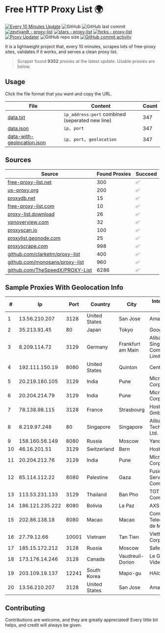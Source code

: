 
# Free HTTP Proxy List 🌍

[![Every 10 Minutes Update](https://github.com/mertguvencli/http-proxy-list/actions/workflows/main.yml/badge.svg?branch=main)](https://github.com/mertguvencli/http-proxy-list/actions/workflows/main.yml)
![GitHub](https://img.shields.io/github/license/mertguvencli/http-proxy-list)
![GitHub last commit](https://img.shields.io/github/last-commit/mertguvencli/http-proxy-list)
[![zevtyardt - proxy-list](https://img.shields.io/static/v1?label=zevtyardt&message=proxy-list&color=blue&logo=github)](https://github.com/zevtyardt/proxy-list "Go to GitHub repo")
[![stars - proxy-list](https://img.shields.io/github/stars/zevtyardt/proxy-list?style=social)](https://github.com/zevtyardt/proxy-list)
[![forks - proxy-list](https://img.shields.io/github/forks/zevtyardt/proxy-list?style=social)](https://github.com/zevtyardt/proxy-list)
[![Proxy Updater](https://github.com/zevtyardt/proxy-list/workflows/Proxy%20Updater/badge.svg)](https://github.com/zevtyardt/proxy-list/actions?query=workflow:"Proxy+Updater")
![GitHub repo size](https://img.shields.io/github/repo-size/zevtyardt/proxy-list)
[![GitHub commit activity](https://img.shields.io/github/commit-activity/m/zevtyardt/proxy-list?logo=commits)](https://github.com/zevtyardt/proxy-list/commits/main)

It is a lightweight project that, every 10 minutes, scrapes lots of free-proxy sites, validates if it works, and serves a clean proxy list.

> Scraper found **9352** proxies at the latest update. Usable proxies are below.

## Usage

Click the file format that you want and copy the URL.

|File|Content|Count|
|----|-------|-----|
|[data.txt](https://raw.githubusercontent.com/mertguvencli/http-proxy-list/main/proxy-list/data.txt)|`ip_address:port` combined (seperated new line)|347|
|[data.json](https://raw.githubusercontent.com/mertguvencli/http-proxy-list/main/proxy-list/data.json)|`ip, port`|347|
|[data-with-geolocation.json](https://raw.githubusercontent.com/mertguvencli/http-proxy-list/main/proxy-list/data-with-geolocation.json)|`ip, port, geolocation`|347|

## Sources

|Source|Found Proxies|Succeed|
|------|-------------|-------|
|[free-proxy-list.net](https://free-proxy-list.net)|300|✅|
|[us-proxy.org](https://www.us-proxy.org)|200|✅|
|[proxydb.net](http://proxydb.net)|15|✅|
|[free-proxy-list.com](https://free-proxy-list.com/?page=&port=&type%5B%5D=http&type%5B%5D=https&up_time=0&search=Search)|10|✅|
|[proxy-list.download](https://www.proxy-list.download/HTTP)|26|✅|
|[vpnoverview.com](https://vpnoverview.com/privacy/anonymous-browsing/free-proxy-servers)|32|✅|
|[proxyscan.io](https://www.proxyscan.io)|100|✅|
|[proxylist.geonode.com](https://proxylist.geonode.com/api/proxy-list?limit=300&page=1&sort_by=lastChecked&sort_type=desc&protocols=http,https)|25|✅|
|[proxyscrape.com](https://api.proxyscrape.com/v2/?request=displayproxies&protocol=http&timeout=10000&country=all&ssl=all&anonymity=all)|998|✅|
|[github.com/clarketm/proxy-list](https://raw.githubusercontent.com/clarketm/proxy-list/master/proxy-list-raw.txt)|400|✅|
|[github.com/monosans/proxy-list](https://raw.githubusercontent.com/monosans/proxy-list/main/proxies/http.txt)|960|✅|
|[github.com/TheSpeedX/PROXY-List](https://raw.githubusercontent.com/TheSpeedX/PROXY-List/master/http.txt)|6286|✅|


## Sample Proxies With Geolocation Info

|#|Ip|Port|Country|City|Internet Service Provider|
|-|--|----|-------|----|-------------------------|
|1|13.56.210.207|3128|United States|San Jose|Amazon.com, Inc.|
|2|35.213.91.45|80|Japan|Tokyo|Google LLC|
|3|8.209.114.72|3129|Germany|Frankfurt am Main|Alibaba.com Singapore E-Commerce Private Limited|
|4|192.111.150.19|8080|United States|Quinton|Centrilogic|
|5|20.219.180.105|3129|India|Pune|Microsoft Corporation|
|6|20.204.214.79|3129|India|Pune|Microsoft Corporation|
|7|78.138.98.115|3128|France|Strasbourg|Host Europe GmbH|
|8|8.219.97.248|80|Singapore|Singapore|Alibaba (US) Technology Co., Ltd.|
|9|158.160.56.149|8080|Russia|Moscow|Yandex.Cloud LLC|
|10|46.16.201.51|3129|Switzerland|Bern|Hosteur SA|
|11|20.204.212.76|3129|India|Pune|Microsoft Corporation|
|12|85.114.112.22|8080|Palestine|Gaza|Fusion Internet Services Company LLC|
|13|113.53.231.133|3129|Thailand|Ban Pho|TOT Public Company Limited|
|14|186.121.235.222|8080|Bolivia|La Paz|AXS Bolivia S. A.|
|15|202.86.138.18|8080|Macao|Macao|Companhia de Telecomunicacoes de Macau|
|16|27.79.12.66|10001|Vietnam|Tan Tien|Viettel Corporation|
|17|185.15.172.212|3128|Russia|Moscow|SafeData LLC|
|18|173.176.14.246|3128|Canada|Vaudreuil-Dorion|Le Groupe Videotron Ltee|
|19|203.109.19.137|12241|South Korea|Mapo-gu|HAIonNet|
|20|13.56.210.207|3128|United States|San Jose|Amazon.com, Inc.|



## Contributing

Contributions are welcome, and they are greatly appreciated! Every
little bit helps, and credit will always be given.


